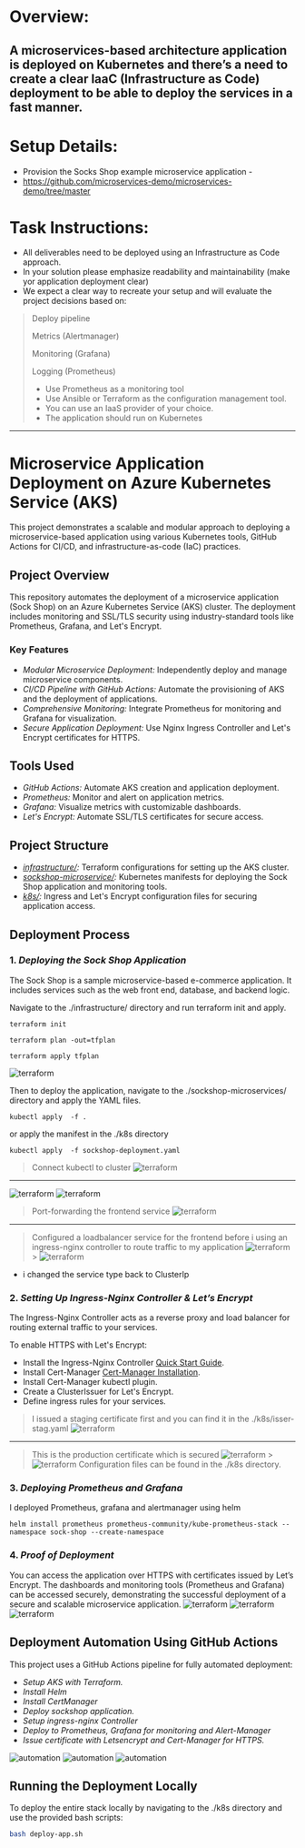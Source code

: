 # Overview:

## A microservices-based architecture application is deployed on Kubernetes and there’s a need to create a clear IaaC (Infrastructure as Code) deployment to be able to deploy the services in a fast manner.

# Setup Details:

- Provision the Socks Shop example microservice application -
- https://github.com/microservices-demo/microservices-demo/tree/master

# Task Instructions:

- All deliverables need to be deployed using an Infrastructure as Code approach.
- In your solution please emphasize readability and maintainability (make yor application deployment clear)
- We expect a clear way to recreate your setup and will evaluate the project decisions based on:

> Deploy pipeline
>
> Metrics (Alertmanager)
>
> Monitoring (Grafana)
>
> Logging (Prometheus)
>
> - Use Prometheus as a monitoring tool
> - Use Ansible or Terraform as the configuration management tool.
> - You can use an IaaS provider of your choice.
> - The application should run on Kubernetes

---

# Microservice Application Deployment on Azure Kubernetes Service (AKS)

This project demonstrates a scalable and modular approach to deploying a microservice-based application using various Kubernetes tools, GitHub Actions for CI/CD, and infrastructure-as-code (IaC) practices.

## Project Overview

This repository automates the deployment of a microservice application (Sock Shop) on an Azure Kubernetes Service (AKS) cluster. The deployment includes monitoring and SSL/TLS security using industry-standard tools like Prometheus, Grafana, and Let's Encrypt.

### Key Features

- _Modular Microservice Deployment:_ Independently deploy and manage microservice components.
- _CI/CD Pipeline with GitHub Actions:_ Automate the provisioning of AKS and the deployment of applications.
- _Comprehensive Monitoring:_ Integrate Prometheus for monitoring and Grafana for visualization.
- _Secure Application Deployment:_ Use Nginx Ingress Controller and Let's Encrypt certificates for HTTPS.

## Tools Used

- _GitHub Actions:_ Automate AKS creation and application deployment.
- _Prometheus:_ Monitor and alert on application metrics.
- _Grafana:_ Visualize metrics with customizable dashboards.
- _Let's Encrypt:_ Automate SSL/TLS certificates for secure access.

## Project Structure

- _[infrastructure/](./infrastructure/):_ Terraform configurations for setting up the AKS cluster.
- _[sockshop-microservice/](./sockshop-microservice/):_ Kubernetes manifests for deploying the Sock Shop application and monitoring tools.
- _[k8s/](./kubernetes/ingress/):_ Ingress and Let's Encrypt configuration files for securing application access.

## Deployment Process

### 1. _Deploying the Sock Shop Application_

The Sock Shop is a sample microservice-based e-commerce application. It includes services such as the web front end, database, and backend logic.

Navigate to the ./infrastructure/ directory and run terraform
init and apply.

```
terraform init
```

```
terraform plan -out=tfplan
```

```
terraform apply tfplan
```

![terraform](.img/terraform-output.jpg)

Then to deploy the application, navigate to the ./sockshop-microservices/ directory and apply the YAML files.

```
kubectl apply  -f .
```

or apply the manifest in the ./k8s directory

```
kubectl apply  -f sockshop-deployment.yaml
```

> Connect kubectl to cluster
> ![terraform](.img/get-creadentials.jpg)

---

![terraform](.img/get-nodes.jpg)
![terraform](.img/get-pods.jpg)

> Port-forwarding the frontend service
> ![terraform](.img/localhost-preview.jpg)

---

> Configured a loadbalancer service for the frontend before i using an ingress-nginx controller to route traffic to my application
> ![terraform](.img/get-svc-loadbalancer.jpg) > ![terraform](.img/loadbalancer-live-preview.jpg)

- i changed the service type back to ClusterIp

### 2. _Setting Up Ingress-Nginx Controller & Let’s Encrypt_

The Ingress-Nginx Controller acts as a reverse proxy and load balancer for routing external traffic to your services.

To enable HTTPS with Let's Encrypt:

- Install the Ingress-Nginx Controller [Quick Start Guide](https://kubernetes.github.io/ingress-nginx/deploy/#quick-start).
- Install Cert-Manager [Cert-Manager Installation](https://github.com/cert-manager/cert-manager/releases/tag/v1.15.2).
- Install Cert-Manager kubectl plugin.
- Create a ClusterIssuer for Let's Encrypt.
- Define ingress rules for your services.

> I issued a staging certificate first and you can find it in the ./k8s/isser-stag.yaml
> ![terraform](k8s/.img/staging.jpg)

---

> This is the production certificate which is secured
> ![terraform](k8s/.img/production.jpg) > ![terraform](.img/live_preview_secured.jpg)
> Configuration files can be found in the ./k8s directory.

### 3. _Deploying Prometheus and Grafana_

I deployed Prometheus, grafana and alertmanager using helm

```
helm install prometheus prometheus-community/kube-prometheus-stack --namespace sock-shop --create-namespace
```

### 4. _Proof of Deployment_

You can access the application over HTTPS with certificates issued by Let’s Encrypt. The dashboards and monitoring tools (Prometheus and Grafana) can be accessed securely, demonstrating the successful deployment of a secure and scalable microservice application.
![terraform](.img/prometheus.jpg)
![terraform](.img/grafana-dashboard.jpg)
![terraform](.img/alerts.jpg)

## Deployment Automation Using GitHub Actions

This project uses a GitHub Actions pipeline for fully automated deployment:

- _Setup AKS with Terraform._
- _Install Helm_
- _Install CertManager_
- _Deploy sockshop application._
- _Setup ingress-nginx Controller_
- _Deploy to Prometheus, Grafana for monitoring and Alert-Manager_
- _Issue certificate with Letsencrypt and Cert-Manager for HTTPS._

![automation](.img/namecheap.jpg)
![automation](.img/pipeline.jpg)
![automation](.img/deployed-with-github-action.jpg)

## Running the Deployment Locally

To deploy the entire stack locally by navigating to the ./k8s directory and use the provided bash scripts:

```bash
bash deploy-app.sh
```
